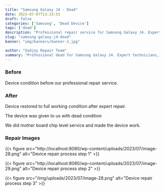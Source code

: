 ```yaml
---
title: "Samsung Galaxy J4 - Dead"
date: 2023-07-07T13:33:53
draft: false
categories: ['Samsung', 'Dead Device']
tags: ['dead']
description: "Professional repair service for Samsung Galaxy J4. Expert diagnosis and quality repairs in Bangalore."
slug: "samsung-galaxy-j4-dead"
banner: "img/banners/banner-2.jpg"

author: "Gadjoy Repair Team"
summary: "Professional dead for Samsung Galaxy J4. Expert technicians, quality parts, warranty included."
---
```


### Before

Device condition before our professional repair service.

### After

Device restored to full working condition after expert repair.

The device was given to us with dead condition

We did mother board chip level service and made the device work.

### Repair Images

{{< figure src="http://localhost:8080/wp-content/uploads/2023/07/image-28.png" alt="Device repair process step 1" >}}

{{< figure src="http://localhost:8080/wp-content/uploads/2023/07/image-29.png" alt="Device repair process step 2" >}}

{{< figure src="/img/uploads/2023/07/image-28.png" alt="Device repair process step 3" >}}

